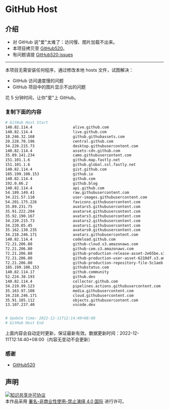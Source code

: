 # GitHub Host
## 介绍
- 对 GitHub 说"爱"太难了：访问慢、图片加载不出来。
- 本项目拷贝至 [GitHub520](https://github.com/521xueweihan/GitHub520)。
- 有问题请提 [GitHub520 issues](https://github.com/521xueweihan/GitHub520/issues/new)

---

本项目无需安装任何程序，通过修改本地 hosts 文件，试图解决：
- GitHub 访问速度慢的问题
- GitHub 项目中的图片显示不出的问题

花 5 分钟时间，让你"爱"上 GitHub。

### 复制下面的内容
```bash
# GitHub Host Start
140.82.114.4                  alive.github.com
140.82.114.4                  live.github.com
18.246.32.168                 github.githubassets.com
20.228.70.196                 central.github.com
34.220.215.73                 desktop.githubusercontent.com
140.82.114.4                  assets-cdn.github.com
35.89.141.234                 camo.githubusercontent.com
151.101.1.6                   github.map.fastly.net
151.101.1.6                   github.global.ssl.fastly.net
140.82.114.4                  gist.github.com
185.199.108.153               github.io
140.82.114.4                  github.com
192.0.66.2                    github.blog
140.82.114.4                  api.github.com
54.189.149.41                 raw.githubusercontent.com
34.221.57.110                 user-images.githubusercontent.com
54.201.175.226                favicons.githubusercontent.com
35.89.231.75                  avatars5.githubusercontent.com
35.91.222.204                 avatars4.githubusercontent.com
35.92.190.167                 avatars3.githubusercontent.com
34.220.215.73                 avatars2.githubusercontent.com
34.220.85.45                  avatars1.githubusercontent.com
35.162.130.235                avatars0.githubusercontent.com
34.218.246.171                avatars.githubusercontent.com
140.82.114.4                  codeload.github.com
72.21.206.80                  github-cloud.s3.amazonaws.com
72.21.206.80                  github-com.s3.amazonaws.com
72.21.206.80                  github-production-release-asset-2e65be.s3.amazonaws.com
72.21.206.80                  github-production-user-asset-6210df.s3.amazonaws.com
72.21.206.80                  github-production-repository-file-5c1aeb.s3.amazonaws.com
185.199.108.153               githubstatus.com
140.82.114.17                 github.community
52.224.38.193                 github.dev
140.82.114.4                  collector.github.com
34.219.99.123                 pipelines.actions.githubusercontent.com
35.163.97.108                 media.githubusercontent.com
34.218.246.171                cloud.githubusercontent.com
35.91.185.112                 objects.githubusercontent.com
13.107.237.40                 vscode.dev


# Update time: 2022-12-11T12:14:40+08:00
# GitHub Host End

```
上面内容会自动定时更新，保证最新有效。数据更新时间：2022-12-11T12:14:40+08:00（内容无变动不会更新）

### 感谢

- [GitHub520](https://github.com/521xueweihan/GitHub520)

## 声明
<a rel="license" href="https://creativecommons.org/licenses/by-nc-nd/4.0/deed.zh"><img alt="知识共享许可协议" style="border-width: 0" src="https://licensebuttons.net/l/by-nc-nd/4.0/88x31.png"></a><br>本作品采用 <a rel="license" href="https://creativecommons.org/licenses/by-nc-nd/4.0/deed.zh">署名-非商业性使用-禁止演绎 4.0 国际</a> 进行许可。